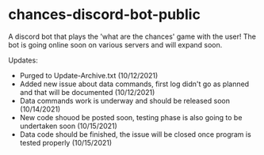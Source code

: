 # chances-discord-bot-public
A discord bot that plays the 'what are the chances' game with the user! The bot is going online soon on various servers and will expand soon.

Updates:
- Purged to Update-Archive.txt (10/12/2021)
- Added new issue about data commands, first log didn't go as planned and that will be documented (10/12/2021)
- Data commands work is underway and should be released soon (10/14/2021)
- New code shouod be posted soon, testing phase is also going to be undertaken soon (10/15/2021)
- Data code should be finished, the issue will be closed once program is tested properly (10/15/2021)
